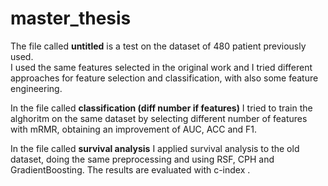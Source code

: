 # master_thesis

The file called <b>untitled</b> is a test on the dataset of 480 patient previously used.<br>
I used the same features selected in the original work and I tried different approaches for feature selection and classification, with also some feature engineering.

In the file called <b>classification (diff number if features)</b> I tried to train the alghoritm on the same dataset by selecting different number of features with mRMR, obtaining an improvement of AUC, ACC and F1.<br>

In the file called <b>survival analysis</b> I applied survival analysis to the old dataset, doing the same preprocessing and using RSF, CPH and GradientBoosting. The results are evaluated with c-index .<br>
